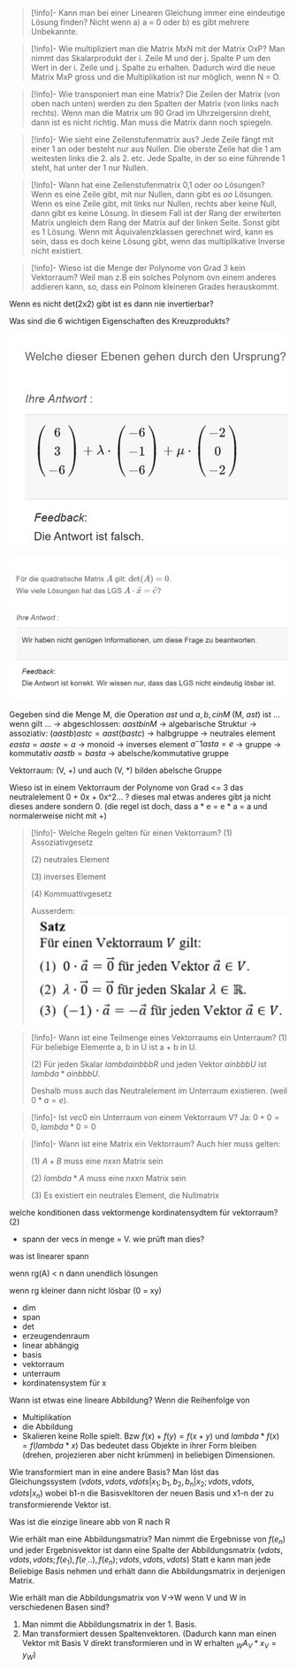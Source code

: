 


> [!info]- Kann man bei einer Linearen Gleichung immer eine eindeutige Lösung finden?
> Nicht wenn a) a = 0 oder b) es gibt mehrere Unbekannte.

> [!info]- Wie multipliziert man die Matrix MxN mit der Matrix OxP?
> Man nimmt das Skalarprodukt der i. Zeile M und der j. Spalte P um den Wert in der i. Zeile und j. Spalte zu erhalten. Dadurch wird die neue Matrix MxP gross und die Multiplikation ist nur möglich, wenn N = O.

> [!info]- Wie transponiert man eine Matrix?
> Die Zeilen der Matrix (von oben nach unten) werden zu den Spalten der Matrix (von links nach rechts). Wenn man die Matrix um 90 Grad im Uhrzeigersinn dreht, dann ist es nicht richtig. Man muss die Matrix dann noch spiegeln.

> [!info]- Wie sieht eine Zeilenstufenmatrix aus?
> Jede Zeile fängt mit einer 1 an oder besteht nur aus Nullen. Die oberste Zeile hat die 1 am weitesten links die 2. als 2. etc. Jede Spalte, in der so eine führende 1 steht, hat unter der 1 nur Nullen.

> [!info]- Wann hat eine Zeilenstufenmatrix 0,1 oder $oo$ Lösungen?
> Wenn es eine Zeile gibt, mit nur Nullen, dann gibt es $oo$ Lösungen. Wenn es eine Zeile gibt, mit links nur Nullen, rechts aber keine Null, dann gibt es keine Lösung. In diesem Fall ist der Rang der erwiterten Matrix ungleich dem Rang der Matrix auf der linken Seite. Sonst gibt es 1 Lösung. Wenn mit Äquivalenzklassen gerechnet wird, kann es sein, dass es doch keine Lösung gibt, wenn das multiplikative Inverse nicht existiert.

> [!info]- Wieso ist die Menge der Polynome von Grad 3 kein Vektorraum?
> Weil man z.B ein solches Polynom ovn einem anderes addieren kann, so, dass ein Polnom kleineren Grades herauskommt.

Wenn es nicht det(2x2) gibt ist es dann nie invertierbar?

Was sind die 6 wichtigen Eigenschaften des Kreuzprodukts?

![](assets/Pasted%20image%2020240325090355.png)



![](assets/Pasted%20image%2020240415170116.png)


Gegeben sind die Menge M, die Operation $ast$ und $a, b, c in M$
(M, $ast$) ist ... wenn gilt ...
-> abgeschlossen: $a ast b in M$ -> algebarische Struktur
-> assoziativ: $(a ast b) ast c = a ast (b ast c)$ -> halbgruppe
-> neutrales element $e ast a = a ast e = a$ -> monoid 
-> inverses element $a^-1 ast a = e$ -> gruppe
-> kommutativ $a ast b = b ast a$ -> abelsche/kommutative gruppe

Vektorraum: (V, +) und auch (V, $*$) bilden abelsche Gruppe

Wieso ist in einem Vektorraum der Polynome von Grad <= 3 das neutralelement 0 + 0x + 0x^2... ? dieses mal etwas anderes gibt ja nicht dieses andere sondern 0. (die regel ist doch, dass a * e = e * a = a und normalerweise nicht mit +)

> [!info]- Welche Regeln gelten für einen Vektorraum?
> (1) Assoziativgesetz
> 
> (2) neutrales Element
> 
> (3) inverses Element
> 
> (4) Kommuattivgesetz
> 
> Ausserdem:
> ![|500](assets/Pasted%20image%2020240418180214.png)

> [!info]- Wann ist eine Teilmenge eines Vektorraums ein Unterraum?
> (1) Für beliebige Elemente a, b in U ist a + b in U.
> 
> (2) Für jeden Skalar $lambda in bbb R$ und jeden Vektor $a in bbb U$ ist $lambda * a in bbb U$.
>
> Deshalb muss auch das Neutralelement im Unterraum existieren. (weil $0 * a = e$).

> [!info]- Ist ${vec 0}$ ein Unterraum von einem Vektorraum V?
> Ja: $0 + 0 = 0$, $lambda * 0 = 0$

> [!info]- Wann ist eine Matrix ein Vektorraum?
> Auch hier muss gelten:
> 
> (1) $A + B$ muss eine $nxxn$ Matrix sein
> 
> (2) $lambda * A$ muss eine $nxxn$ Matrix sein
> 
> (3) Es existiert ein neutrales Element, die Nullmatrix


welche konditionen  dass vektormenge kordinatensydtem für vektorraum? (2)
- spann der vecs in menge = V. wie prüft man dies?

was ist linearer spann

wenn rg(A) < n dann unendlich lösungen

wenn rg kleiner dann nicht lösbar (0 = xy)


- dim
- span
- det
- erzeugendenraum
- linear abhängig
- basis
- vektorraum
- unterraum
- kordinatensystem für x


Wann ist etwas eine lineare Abbildung?
Wenn die Reihenfolge von
- Multiplikation
- die Abbildung
- Skalieren
keine Rolle spielt. Bzw
$f(x) + f(y) = f(x + y)$ und $lambda * f(x) = f(lambda * x)$
Das bedeutet dass Objekte in ihrer Form bleiben (drehen, projezieren aber nicht krümmen) in beliebigen Dimensionen.

Wie transformiert man in eine andere Basis?
Man löst das Gleichungssystem $(vdots,vdots,vdots|x_1;b_1,b_2,b_n|x_2;vdots,vdots,vdots|x_n)$
wobei b1-n die Basisvekltoren der neuen Basis und x1-n der zu transformierende Vektor ist.

Was ist die einzige lineare abb von R nach R

Wie erhält man eine Abbildungsmatrix?
Man nimmt die Ergebnisse von $f(e_n)$ und jeder Ergebnisvektor ist dann eine Spalte der Abbildungsmatrix $(vdots,vdots,vdots;f(e_1),f(e_...),f(e_n);vdots,vdots,vdots)$
Statt e kann man jede Beliebige Basis nehmen und erhält dann die Abbildungsmatrix in derjenigen Matrix.

Wie erhält man die Abbildungsmatrix von V->W wenn V und W in verschiedenen Basen sind?
1. Man nimmt die Abbildungsmatrix in der 1. Basis. 
2. Man transformiert dessen Spaltenvektoren.
(Dadurch kann man einen Vektor mit Basis V direkt transformieren und in W erhalten $_WA_V * x_V = y_W$)








